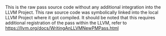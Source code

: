 This is the raw pass source code without any additional integration into the LLVM Project.
This raw source code was symbolically linked into the local LLVM Project where it got compiled. 
It should be noted that this requires additional registration of the pass within the LLVM, refer to https://llvm.org/docs/WritingAnLLVMNewPMPass.html

